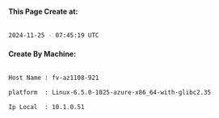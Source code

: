 
   
#### This Page Create at:

```bash

2024-11-25 - 07:45:19 UTC

```

#### Create By Machine:

```bash

Host Name : fv-az1108-921

platform  : Linux-6.5.0-1025-azure-x86_64-with-glibc2.35

Ip Local  : 10.1.0.51

```

